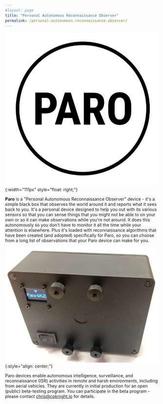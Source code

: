 ```yaml
---
#layout: page
title: "Personal Autonomous Reconnaissance Observer"
permalink: /personal-autonomous-reconnaissance-observer/
---
```


![PARO Logo](/personal-autonomous-reconnaissance-observer/paro-logo.png){:width="111px" style="float: right;"}

**Paro** is a "Personal Autonomous Reconnaissance Observer" device - it's a simple black box that observes the world around it and reports what it sees back to you. It's a personal device designed to help you out with its various sensors so that you can sense things that you might not be able to on your own or so it can make observations while you're not around. It does this autonomously so you don't have to monitor it all the time while your attention is elsewhere. Plus it's loaded with reconnaissance algorithms that have been created (and adopted) specifically for Paro, so you can choose from a long list of observations that your Paro device can make for you.

![dSc View (Red, Green, and Blue)](/personal-autonomous-reconnaissance-observer/paro-device.png){:style="align: center;"}

Paro devices enable autonomous intelligence, surveillance, and reconnaissance (ISR) activities in remote and harsh environments, including from aerial vehicles. They are currently in initial production for an open (public) beta-testing program. You can participate in the beta program - please contact chris@cpknight.io for details.
